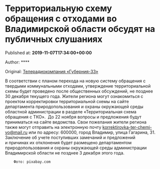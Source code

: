 
# Территориальную схему обращения с отходами во Владимирской области обсудят на публичных слушаниях

Published at: **2019-11-07T17:34:00+00:00**

Author: ****

Original: [Телерадиокомпания «Губерния-33»](http://trc33.ru/news/society/territorialnuyu-skhemu-obrashcheniya-s-otkhodami-vo-vladimirskoy-oblasti-obsudyat-na-publichnykh-slushaniyakh/)

В соответствии с планом перехода на новую систему обращения с твердыми коммунальными отходами, утверждение территориальной схемы будет проведено после общественных обсуждений, не позднее 30 декабря текущего года.
Жители региона могут ознакомиться с проектом корректировки территориальной схемы на сайте департамента природопользования и охраны окружающей среды областной администрации в разделе «Территориальная схема обращения с ТКО». 
До 22 ноября вопросы и предложения будут приниматься на сайте ведомства. Свои пожелания жители региона также могут отправить на электронную почту korrektirovka-ter-chemi-vo@mail.ru или по адресу: 600000, город Владимир, улица Гагарина, 31.
Заключение об учете поступивших замечаний и предложений и причинах их отклонения будет размещено департаментом природопользования и охраны окружающей среды администрации Владимирской области не позднее 3 декабря этого года.

        Фото: pixabay.com
      

